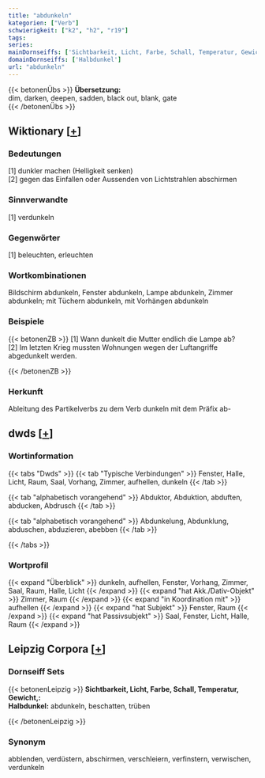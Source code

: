 ```yaml
---
title: "abdunkeln"
kategorien: ["Verb"]
schwierigkeit: ["k2", "h2", "r19"]
tags:
series:
mainDornseiffs: ['Sichtbarkeit, Licht, Farbe, Schall, Temperatur, Gewicht,']
domainDornseiffs: ['Halbdunkel']
url: "abdunkeln"
---
```


{{< betonenÜbs >}}
**Übersetzung:**  
dim, darken, deepen, sadden, black out, blank, gate  
{{< /betonenÜbs >}}

## Wiktionary [[+](https://de.wiktionary.org/wiki/abdunkeln)]

### Bedeutungen
[1] dunkler machen (Helligkeit senken)  
[2] gegen das Einfallen oder Aussenden von Lichtstrahlen abschirmen  

### Sinnverwandte
[1] verdunkeln  

### Gegenwörter
[1] beleuchten, erleuchten  

### Wortkombinationen
Bildschirm abdunkeln, Fenster abdunkeln, Lampe abdunkeln, Zimmer abdunkeln; mit Tüchern  abdunkeln, mit Vorhängen abdunkeln  

### Beispiele
{{< betonenZB >}}
[1] Wann dunkelt die Mutter endlich die Lampe ab?  
[2] Im letzten Krieg mussten Wohnungen wegen der Luftangriffe abgedunkelt werden.  

{{< /betonenZB >}}
### Herkunft
Ableitung des Partikelverbs zu dem Verb dunkeln mit dem Präfix ab-  



## dwds [[+](https://www.dwds.de/wb/abdunkeln)]

### Wortinformation
{{< tabs "Dwds" >}}
{{< tab "Typische Verbindungen" >}}
Fenster, Halle, Licht, Raum, Saal, Vorhang, Zimmer, aufhellen, dunkeln
{{< /tab >}}

{{< tab "alphabetisch vorangehend" >}}
Abduktor, Abduktion, abduften, abducken, Abdrusch
{{< /tab >}}

{{< tab "alphabetisch vorangehend" >}}
Abdunkelung, Abdunklung, abduschen, abduzieren, abebben
{{< /tab >}}

{{< /tabs >}}

### Wortprofil
{{< expand "Überblick" >}} dunkeln, aufhellen, Fenster, Vorhang, Zimmer, Saal, Raum, Halle, Licht {{< /expand >}}
{{< expand "hat Akk./Dativ-Objekt" >}} Zimmer, Raum {{< /expand >}}
{{< expand "in Koordination mit" >}} aufhellen {{< /expand >}}
{{< expand "hat Subjekt" >}} Fenster, Raum {{< /expand >}}
{{< expand "hat Passivsubjekt" >}} Saal, Fenster, Licht, Halle, Raum {{< /expand >}}

## Leipzig Corpora [[+](https://corpora.uni-leipzig.de/en/res?word=abdunkeln&corpusId=deu_newscrawl-public_2018)]

### Dornseiff Sets
{{< betonenLeipzig >}}
**Sichtbarkeit, Licht, Farbe, Schall, Temperatur, Gewicht,:**  
**Halbdunkel:** abdunkeln, beschatten, trüben  

{{< /betonenLeipzig >}}

### Synonym
abblenden, verdüstern, abschirmen, verschleiern, verfinstern, verwischen, verdunkeln

